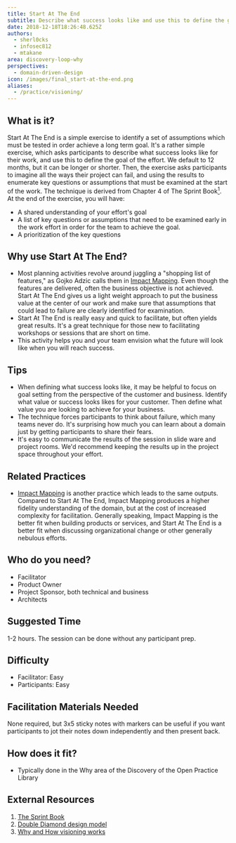 ```yaml
---
title: Start At The End
subtitle: Describe what success looks like and use this to define the goal of effort
date: 2018-12-18T18:26:48.625Z
authors:
  - sherl0cks
  - infosec812
  - mtakane
area: discovery-loop-why
perspectives:
  - domain-driven-design
icon: /images/final_start-at-the-end.png
aliases: 
  - /practice/visioning/
---
```

## What is it?

Start At The End is a simple exercise to identify a set of assumptions which must be tested in order achieve a long term goal. It's a rather simple exercise, which asks participants to describe what success looks like for their work, and use this to define the goal of the effort. We default to 12 months, but it can be longer or shorter. Then, the exercise asks participants to imagine all the ways their project can fail, and using the results to enumerate key questions or assumptions that must be examined at the start of the work. The technique is derived from Chapter 4 of The Sprint Book[<sup>1</sup>](#footnote-1). At the end of the exercise, you will have:

* A shared understanding of your effort's goal
* A list of key questions or assumptions that need to be examined early in the work effort in order for the team to achieve the goal.
* A prioritization of the key questions

## Why use Start At The End?

* Most planning activities revolve around juggling a "shopping list of features," as Gojko Adzic calls them in [Impact Mapping](/practice/impact-mapping/). Even though the features are delivered, often the business objective is not achieved. Start At The End gives us a light weight approach to put the business value at the center of our work and make sure that assumptions that could lead to failure are clearly identified for examination.
* Start At The End is really easy and quick to facilitate, but often yields great results. It's a great technique for those new to facilitating workshops or sessions that are short on time.
* This activity helps you and your team envision what the future will look like when you will reach success.

## Tips

* When defining what success looks like, it may be helpful to focus on goal setting from the perspective of the customer and business.  Identify what value or success looks likes for your customer.  Then define what value you are looking to achieve for your business.  
* The technique forces participants to think about failure, which many teams never do. It's surprising how much you can learn about a domain just by getting participants to share their fears. 
* It's easy to communicate the results of the session in slide ware and project rooms. We'd recommend keeping the results up in the project space throughout your effort.

## Related Practices

* [Impact Mapping](/practice/impact-mapping/) is another practice which leads to the same outputs. Compared to Start At The End, Impact Mapping produces a higher fidelity understanding of the domain, but at the cost of increased complexity for facilitation. Generally speaking, Impact Mapping is the better fit when building products or services, and Start At The End is a better fit when discussing organizational change or other generally nebulous efforts. 

## Who do you need?

* Facilitator
* Product Owner
* Project Sponsor, both technical and business
* Architects

## Suggested Time

1-2 hours. The session can be done without any participant prep.

## Difficulty

* Facilitator: Easy
* Participants: Easy

## Facilitation Materials Needed

None required, but 3x5 sticky notes with markers can be useful if you want participants to jot their notes down independently and then present back.

## How does it fit?

* Typically done in the Why area of the Discovery of the Open Practice Library

## External Resources

1. <a name="footnote-1"></a>[The Sprint Book](https://www.thesprintbook.com)
2. <a name="footnote-2"></a>[Double Diamond design model](https://medium.com/digital-experience-design/how-to-apply-a-design-thinking-hcd-ux-or-any-creative-process-from-scratch-b8786efbf812)
3. [Why and How visioning works](https://www.zingtrain.com/content/why-and-how-visioning-works)
